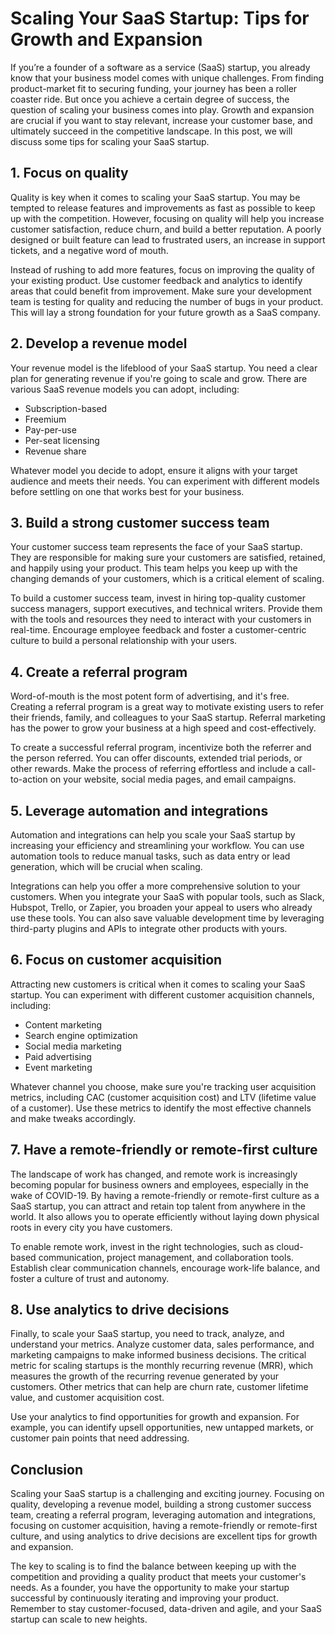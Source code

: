 # Scaling Your SaaS Startup: Tips for Growth and Expansion

If you’re a founder of a software as a service (SaaS) startup, you already know that your business model comes with unique challenges. From finding product-market fit to securing funding, your journey has been a roller coaster ride. But once you achieve a certain degree of success, the question of scaling your business comes into play. Growth and expansion are crucial if you want to stay relevant, increase your customer base, and ultimately succeed in the competitive landscape. In this post, we will discuss some tips for scaling your SaaS startup.

## 1. Focus on quality

Quality is key when it comes to scaling your SaaS startup. You may be tempted to release features and improvements as fast as possible to keep up with the competition. However, focusing on quality will help you increase customer satisfaction, reduce churn, and build a better reputation. A poorly designed or built feature can lead to frustrated users, an increase in support tickets, and a negative word of mouth.

Instead of rushing to add more features, focus on improving the quality of your existing product. Use customer feedback and analytics to identify areas that could benefit from improvement. Make sure your development team is testing for quality and reducing the number of bugs in your product. This will lay a strong foundation for your future growth as a SaaS company.

## 2. Develop a revenue model

Your revenue model is the lifeblood of your SaaS startup. You need a clear plan for generating revenue if you're going to scale and grow. There are various SaaS revenue models you can adopt, including:

- Subscription-based
- Freemium
- Pay-per-use
- Per-seat licensing
- Revenue share

Whatever model you decide to adopt, ensure it aligns with your target audience and meets their needs. You can experiment with different models before settling on one that works best for your business.

## 3. Build a strong customer success team

Your customer success team represents the face of your SaaS startup. They are responsible for making sure your customers are satisfied, retained, and happily using your product. This team helps you keep up with the changing demands of your customers, which is a critical element of scaling.

To build a customer success team, invest in hiring top-quality customer success managers, support executives, and technical writers. Provide them with the tools and resources they need to interact with your customers in real-time. Encourage employee feedback and foster a customer-centric culture to build a personal relationship with your users.

## 4. Create a referral program

Word-of-mouth is the most potent form of advertising, and it's free. Creating a referral program is a great way to motivate existing users to refer their friends, family, and colleagues to your SaaS startup. Referral marketing has the power to grow your business at a high speed and cost-effectively.

To create a successful referral program, incentivize both the referrer and the person referred. You can offer discounts, extended trial periods, or other rewards. Make the process of referring effortless and include a call-to-action on your website, social media pages, and email campaigns.

## 5. Leverage automation and integrations

Automation and integrations can help you scale your SaaS startup by increasing your efficiency and streamlining your workflow. You can use automation tools to reduce manual tasks, such as data entry or lead generation, which will be crucial when scaling.

Integrations can help you offer a more comprehensive solution to your customers. When you integrate your SaaS with popular tools, such as Slack, Hubspot, Trello, or Zapier, you broaden your appeal to users who already use these tools. You can also save valuable development time by leveraging third-party plugins and APIs to integrate other products with yours.

## 6. Focus on customer acquisition

Attracting new customers is critical when it comes to scaling your SaaS startup. You can experiment with different customer acquisition channels, including:

- Content marketing
- Search engine optimization
- Social media marketing
- Paid advertising
- Event marketing

Whatever channel you choose, make sure you're tracking user acquisition metrics, including CAC (customer acquisition cost) and LTV (lifetime value of a customer). Use these metrics to identify the most effective channels and make tweaks accordingly.

## 7. Have a remote-friendly or remote-first culture

The landscape of work has changed, and remote work is increasingly becoming popular for business owners and employees, especially in the wake of COVID-19. By having a remote-friendly or remote-first culture as a SaaS startup, you can attract and retain top talent from anywhere in the world. It also allows you to operate efficiently without laying down physical roots in every city you have customers.

To enable remote work, invest in the right technologies, such as cloud-based communication, project management, and collaboration tools. Establish clear communication channels, encourage work-life balance, and foster a culture of trust and autonomy.

## 8. Use analytics to drive decisions

Finally, to scale your SaaS startup, you need to track, analyze, and understand your metrics. Analyze customer data, sales performance, and marketing campaigns to make informed business decisions. The critical metric for scaling startups is the monthly recurring revenue (MRR), which measures the growth of the recurring revenue generated by your customers. Other metrics that can help are churn rate, customer lifetime value, and customer acquisition cost.

Use your analytics to find opportunities for growth and expansion. For example, you can identify upsell opportunities, new untapped markets, or customer pain points that need addressing.

## Conclusion

Scaling your SaaS startup is a challenging and exciting journey. Focusing on quality, developing a revenue model, building a strong customer success team, creating a referral program, leveraging automation and integrations, focusing on customer acquisition, having a remote-friendly or remote-first culture, and using analytics to drive decisions are excellent tips for growth and expansion.

The key to scaling is to find the balance between keeping up with the competition and providing a quality product that meets your customer's needs. As a founder, you have the opportunity to make your startup successful by continuously iterating and improving your product. Remember to stay customer-focused, data-driven and agile, and your SaaS startup can scale to new heights.